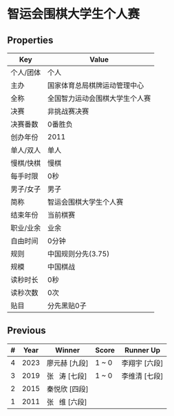 # 智运会围棋大学生个人赛

## Properties

| Key | Value |
| --- | ----- |
| 个人/团体 | 个人 |
| 主办 | 国家体育总局棋牌运动管理中心 |
| 全称 | 全国智力运动会围棋大学生个人赛 |
| 决赛 | 非挑战赛决赛 |
| 决赛番数 | 0番胜负 |
| 创办年份 | 2011 |
| 单人/双人 | 单人 |
| 慢棋/快棋 | 慢棋 |
| 每手时限 | 0秒 |
| 男子/女子 | 男子 |
| 简称 | 智运会围棋大学生个人赛 |
| 结束年份 | 当前棋赛 |
| 职业/业余 | 业余 |
| 自由时间 | 0分钟 |
| 规则 | 中国规则分先(3.75) |
| 规模 | 中国棋战 |
| 读秒时长 | 0秒 |
| 读秒次数 | 0次 |
| 贴目 | 分先黑贴0子 |

## Previous

| # | Year | Winner | Score | Runner Up |
| --- | --- | --- | --- | --- |
| 4 | 2023 | 廖元赫 [九段] | 1 ~ 0 | 李翔宇 [六段] |
| 3 | 2019 | 张   涛 [七段] | 1 ~ 0 | 李维清 [七段] |
| 2 | 2015 | 秦悦欣 [四段] |  |  |
| 1 | 2011 | 张   维 [六段] |  |  |

